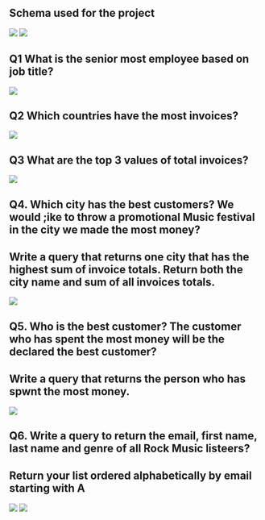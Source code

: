 ## Schema used for the project

<img src = "https://raw.githubusercontent.com/Dhavaltharkar/Music_Store_Analysis/main/Markdown/schema_diagram.png">

<img src = "https://raw.githubusercontent.com/Dhavaltharkar/Music_Store_Analysis/main/Markdown/1.png">

## Q1 What is the senior most employee based on job title?
<img src = "https://raw.githubusercontent.com/Dhavaltharkar/Music_Store_Analysis/main/Markdown/2.png">

## Q2 Which countries have the most invoices?
<img src = "https://raw.githubusercontent.com/Dhavaltharkar/Music_Store_Analysis/main/Markdown/3.png">

## Q3 What are the top 3 values of total invoices?
<img src = "https://raw.githubusercontent.com/Dhavaltharkar/Music_Store_Analysis/main/Markdown/4.png">

## Q4. Which city has the best customers? We would ;ike to throw a promotional Music festival in the city we made the most money? 
## Write a query that returns one city that has the highest sum of invoice totals. Return both the city name and sum of all invoices totals.
<img src = "https://raw.githubusercontent.com/Dhavaltharkar/Music_Store_Analysis/main/Markdown/5.png">

## Q5. Who is the best customer? The customer who has spent the most money will be the declared the best customer? 
## Write a query that returns the person who has spwnt the most money.

<img src = "https://raw.githubusercontent.com/Dhavaltharkar/Music_Store_Analysis/main/Markdown/6.png">

## Q6. Write a query to return the email, first name, last name  and genre of all Rock Music listeers? 
## Return your list ordered alphabetically by email starting with A

<img src = "https://raw.githubusercontent.com/Dhavaltharkar/Music_Store_Analysis/main/Markdown/7.png">

<img src = "https://raw.githubusercontent.com/Dhavaltharkar/Music_Store_Analysis/main/Markdown/7.png">

